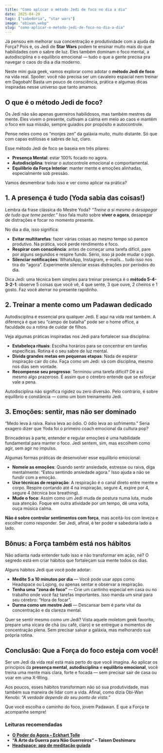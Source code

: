 ```yaml
---
title: "Como aplicar o método Jedi de foco no dia a dia"
date: 2025-04-29
tags: ["sabedoria", "star wars"] 
image: "obiwan.webp"
slug: "como-aplicar-o-metodo-jedi-de-foco-no-dia-a-dia"
---
```


Já pensou em melhorar sua concentração e produtividade com a ajuda da Força? Pois é, os Jedi de **Star Wars** podem te ensinar muito mais do que habilidades com o sabre de luz. Eles também dominam o foco mental, a autodisciplina e o equilíbrio emocional — tudo o que a gente precisa pra navegar o caos do dia a dia moderno.

Neste mini guia geek, vamos explorar como adotar o **método Jedi de foco** na vida real. Spoiler: você não precisa ser um cavaleiro espacial nem treinar em Dagobah! Basta um pouco de consciência, prática e algumas dicas inspiradas nesse universo que tanto amamos.

## O que é o método Jedi de foco?

Os Jedi não são apenas guerreiros habilidosos, mas também mestres da mente. Eles vivem o presente, cultivam a calma em meio ao caos e mantêm o foco em sua missão, sempre guiados por propósito e autocontrole.

Pense neles como os “monjes zen” da galáxia muito, muito distante. Só que com capas estilosas e sabres de luz, claro.

Esse método Jedi de foco se baseia em três pilares:

*   **Presença Mental**: estar 100% focado no agora.
*   **Autodisciplina**: treinar o autocontrole emocional e comportamental.
*   **Equilíbrio da Força Interior**: manter mente e emoções alinhadas, especialmente sob pressão.

Vamos desmembrar tudo isso e ver como aplicar na prática?

## 1\. A presença é tudo (Yoda sabia das coisas!)

Lembra da frase clássica do Mestre Yoda? _“Treine a si mesmo a desapegar de tudo que teme perder.”_ Isso fala muito sobre **viver o agora**, desapegar de distrações e focar no momento presente.

No dia a dia, isso significa:

*   **Evitar multitarefas**: fazer várias coisas ao mesmo tempo só parece produtivo. Na prática, você perde rendimento e foco.
*   **Respirar com consciência**: antes de começar uma tarefa difícil, pare por alguns segundos e respire fundo. Sério, isso já pode mudar o jogo.
*   **Silenciar notificações**: WhatsApp, Instagram, e-mails… tudo isso nos tira do “agora”. Experimente silenciar essas distrações por períodos do dia.

Dica Jedi: uma técnica bem simples para treinar presença é o **método 5-4-3-2-1**: observe 5 coisas que você vê, 4 que sente, 3 que ouve, 2 cheiros e 1 gosto. Faz você aterrar no presente rapidinho.

## 2\. Treinar a mente como um Padawan dedicado

Autodisciplina é essencial pra qualquer Jedi. E aqui na vida real também. A diferença é que seu “campo de batalha” pode ser o home office, a faculdade ou a rotina de cuidar de filhos.

Veja algumas práticas inspiradas nos Jedi para fortalecer sua disciplina:

*   **Estabeleça rituais**: Escolha horários para se concentrar em tarefas específicas. Rotina é o seu sabre de luz mental.
*   **Divida grandes metas em pequenas etapas**: Nada de esperar inspiração cair do céu. Faça como um Jedi: vá com disciplina, mesmo nos dias sem vontade.
*   **Recompense seu progresso**: Terminou uma tarefa difícil? Dê a si mesmo algo prazeroso. É assim que o cérebro entende que se esforçar vale a pena.

Autodisciplina não significa rigidez ou zero diversão. Pelo contrário, é sobre equilíbrio e constância — como um bom treinamento Jedi.

## 3\. Emoções: sentir, mas não ser dominado

“Medo leva à raiva. Raiva leva ao ódio. O ódio leva ao sofrimento.” Seria exagero dizer que Yoda foi o primeiro coach emocional da cultura pop?

Brincadeiras à parte, entender e regular emoções é uma habilidade fundamental para manter o foco. Jedi sentem, sim, mas escolhem como agir, sem agir no impulso.

Algumas formas práticas de desenvolver esse equilíbrio emocional:

*   **Nomeie as emoções**: Quando sentir ansiedade, estresse ou raiva, diga mentalmente: “Estou sentindo ansiedade agora.” Isso ajuda a não se fundir com a emoção.
*   **Use técnicas de respiração**: A respiração é o canal direto entre mente e corpo. Respire contando até 4 na inspiração, segure 4, expire por 4, segure 4 (técnica box breathing).
*   **Mude o foco**: Assim como um Jedi muda de postura numa luta, mude sua atenção. Foque em outra atividade por um tempo, dê uma volta, ouça música calma.

**Não é sobre controlar sentimentos com força**, mas aceitá-los com leveza e escolher como responder. Ser Jedi, afinal, é ter poder e sabedoria lado a lado.

## Bônus: a Força também está nos hábitos

Não adianta nada entender tudo isso e não transformar em ação, né? O segredo está em criar hábitos que fortaleçam sua mente todos os dias.

Alguns hábitos Jedi que você pode adotar:

*   **Medite 5 a 10 minutos por dia** — Você pode usar apps como Headspace ou Lojong, ou apenas sentar e observar a respiração.
*   **Tenha uma “zona de foco”** — Crie um cantinho especial em casa ou no trabalho onde você faz tarefas importantes. Isso manda um sinal para seu cérebro: “Hora de focar”.
*   **Durma como um mestre Jedi** — Descansar bem é parte vital da concentração e da clareza mental.

Quer se sentir mesmo como um Jedi? Vista aquele moletom geek favorito, prepare uma xícara de chá (ou café, claro) e se entregue a momentos de concentração plena. Sem precisar salvar a galáxia, mas melhorando sua própria rotina.

## Conclusão: Que a Força do foco esteja com você!

Ser um Jedi da vida real está mais perto do que você imagina. Ao aplicar os princípios da **presença mental**, **autodisciplina** e **equilíbrio emocional**, você treina uma mente mais clara, forte e focada — sem precisar sair de casa ou voar em uma X-Wing.

Aos poucos, esses hábitos transformam não só sua produtividade, mas também sua maneira de lidar com a vida. Afinal, como dizia Obi-Wan Kenobi: _“A verdade depende do seu ponto de vista.”_

Que você escolha o caminho do foco, jovem Padawan. E que a Força te acompanhe sempre!

### Leituras recomendadas

*   **[O Poder do Agora – Eckhart Tolle](https://amzn.to/4d2PqSZ)**
*   **“A Arte da Guerra para Não Guerreiros” – Taisen Deshimaru**
*   **[Headspace: app de meditação guiada](https://www.headspace.com/pt)**
